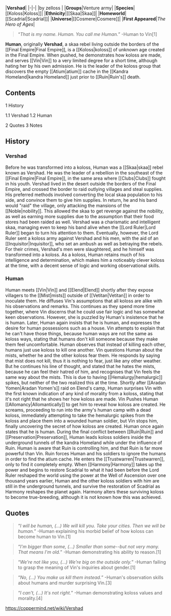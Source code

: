 |**Vershad**|
|-|-|
|by  zelloss |
|**Groups**|Venture army|
|**Species**|[[Koloss\|Koloss]]|
|**Ethnicity**|[[Skaa\|Skaa]]|
|**Homeworld**|[[Scadrial\|Scadrial]]|
|**Universe**|[[Cosmere\|Cosmere]]|
|**First Appeared**|*The Hero of Ages*|

>“*That is my name. Human. You call me Human.*”
\-Human to Vin[1]


**Human**, originally **Vershad**, a skaa rebel living outside the borders of the [[Final Empire\|Final Empire]], is a [[Koloss\|koloss]] of unknown age created in the Final Empire. When pushed, he demonstrates how koloss are made, and serves [[Vin\|Vin]] to a very limited degree for a short time, although hating her by his own admission. He is the leader of the koloss group that discovers the empty [[Atium\|atium]] cache in the [[Kandra Homeland\|kandra Homeland]] just prior to [[Ruin\|Ruin's]] death.

## Contents

1 History

1.1 Vershad
1.2 Human


2 Quotes
3 Notes


## History
### Vershad
Before he was transformed into a koloss, Human was a [[Skaa\|skaa]] rebel known as Vershad. He was the leader of a rebellion in the southeast of the [[Final Empire\|Final Empire]], in the same area where [[Clubs\|Clubs]] fought in his youth. Vershad lived in the desert outside the borders of the Final Empire, and crossed the border to raid outlying villages and steal supplies.
His preferred methods involved converting the local skaa population to his side, and convince them to give him supplies. In return, he and his band would "raid" the village, only attacking the mansions of the [[Noble\|nobility]]. This allowed the skaa to get revenge against the nobility, as well as earning more supplies due to the assumption that their food stores had been raided as well.
Vershad was a charismatic and intelligent skaa, managing even to keep his band alive when the [[Lord Ruler\|Lord Ruler]] began to turn his attention to them. Eventually, however, the Lord Ruler sent a koloss army against Vershad and his men, with the aid of an [[Inquisitor\|Inquisitor]], who set an ambush as well as betraying the rebels. For their crimes, Vershad's men were slaughtered, and he himself was transformed into a koloss.
As a koloss, Human retains much of his intelligence and determination, which makes him a noticeably clever koloss at the time, with a decent sense of logic and working observational skills.

### Human
Human meets [[Vin\|Vin]] and [[Elend\|Elend]] shortly after they expose villagers to the [[Mist\|mists]] outside of [[Vetitan\|Vetitan]] in order to inoculate them. He diffuses Vin's assumptions that all koloss are alike with his observations and remarks. This continues as they spend more time together, where Vin discerns that he could use fair logic and has somewhat keen observations. However, she is puzzled by Human's insistence that he is human.
Later, Human again insists that he is human, and expresses the desire for human possessions such as a house. Vin attempts to explain that he can't have those things, because human ways are not the same as koloss ways, stating that humans don't kill someone because they make them feel uncomfortable. Human observes that instead of killing each other, humans just use koloss to kill one another.
Vin questions Human about the mists, whether he and the other koloss fear them. He responds by saying that mist does not kill, thus it is nothing to fear, just like any other weather. But he continues his line of thought, and stated that he hates the mists, because he can feel their hatred of him, and recognises that Vin feels the same way about the mists. This is due to having [[Hemalurgy\|hemalurgic]] spikes, but neither of the two realized this at the time.
Shortly after [[Aradan Yomen\|Aradan Yomen's]] raid on Elend's camp, Human surprises Vin with the first known indication of any kind of morality from a koloss, stating that it's not right that he shows her how koloss are made. Vin Pushes Human [[Allomancy\|Allomantically]] to get him to reveal how koloss are created. He screams, proceeding to run into the army's human camp with a dead koloss, immediately attempting to take the hemalurgic spikes from the koloss and place them into a wounded human soldier, but Vin stops him, finally uncovering the secret of how koloss are created. Human once again states that he is human.
During the final conflict between [[Ruin\|Ruin]] and [[Preservation\|Preservation]], Human leads koloss soldiers inside the underground tunnels of the kandra Homeland while under the influence of Ruin. Human is aware that Ruin is controlling him, and that Ruin is far more powerful than Vin. Ruin forces Human and his soldiers to ignore the humans in order to find the atium cache. He enters the [[Trustwarren\|Trustwarren]], only to find it completely empty.
When [[Harmony\|Harmony]] takes up the power and begins to restore Scadrial to what it had been before the Lord Ruler reshaped the world using the power at the Well of Ascension over one thousand years earlier, Human and the other koloss soldiers with him are still in the underground tunnels, and survive the restoration of Scadrial as Harmony reshapes the planet again. Harmony alters these surviving koloss to become true-breeding, although it is not known how this was achieved.

## Quotes
>“*I will be human, (...) We will kill you. Take your cities. Then we will be human.*”
\-Human explaining his morbid belief of how koloss can become human to Vin.[1]


>“*I'm bigger than some, (...) Smaller than some--but not very many. That means I'm old.*”
\-Human demonstrating his ability to reason.[1]


>“*We're not like you, (...) We're big on the outside only.*”
\-Human failing to grasp the meaning of Vin's inquiries about gender.[1]


>“*No, (...) You make us kill them instead.*”
\-Human's observation skills about humans and murder surprising Vin.[3]


>“*I can't, (...) It's not right.*”
\-Human demonstrating koloss values and morality.[4]




https://coppermind.net/wiki/Vershad